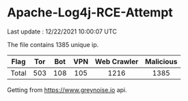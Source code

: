 
# Apache-Log4j-RCE-Attempt

Last update : 12/22/2021 10:00:07 UTC

The file contains 1385 unique ip.

| Flag | Tor | Bot | VPN | Web Crawler | Malicious |
| :-:  | :-: | :-: | :-: | :-:         | :-:       |
| Total| 503  | 108  | 105  | 1216          | 1385        |

Getting from https://www.greynoise.io api.
